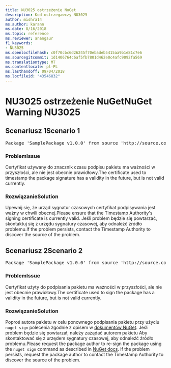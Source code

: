 ```yaml
---
title: NU3025 ostrzeżenie NuGet
description: Kod ostrzegawczy NU3025
author: mishra14
ms.author: karann
ms.date: 8/16/2018
ms.topic: reference
ms.reviewer: anangaur
f1_keywords:
- NU3025
ms.openlocfilehash: c0f70cbc6d26245f70ebadeb5415aa9b1e81c7e6
ms.sourcegitcommit: 1d1406764c6af5fb7801d462e0c4afc9092fa569
ms.translationtype: MT
ms.contentlocale: pl-PL
ms.lasthandoff: 09/04/2018
ms.locfileid: "43546832"
---
```

# <a name="nuget-warning-nu3025"></a><span data-ttu-id="f9e7a-103">NU3025 ostrzeżenie NuGet</span><span class="sxs-lookup"><span data-stu-id="f9e7a-103">NuGet Warning NU3025</span></span>

## <a name="scenario-1"></a><span data-ttu-id="f9e7a-104">Scenariusz 1</span><span class="sxs-lookup"><span data-stu-id="f9e7a-104">Scenario 1</span></span>

<pre>Package 'SamplePackage v1.0.0' from source 'http://source.com/index.json': The timestamp signing certificate is not yet valid.</pre>

### <a name="issue"></a><span data-ttu-id="f9e7a-105">Problem</span><span class="sxs-lookup"><span data-stu-id="f9e7a-105">Issue</span></span>

<span data-ttu-id="f9e7a-106">Certyfikat używany do znacznik czasu podpisu pakietu ma ważności w przyszłości, ale nie jest obecnie prawidłowy.</span><span class="sxs-lookup"><span data-stu-id="f9e7a-106">The certificate used to timestamp the package signature has a validity in the future, but is not valid currently.</span></span>


### <a name="solution"></a><span data-ttu-id="f9e7a-107">Rozwiązanie</span><span class="sxs-lookup"><span data-stu-id="f9e7a-107">Solution</span></span>

<span data-ttu-id="f9e7a-108">Upewnij się, że urząd sygnatur czasowych certyfikat podpisywania jest ważny w chwili obecnej.</span><span class="sxs-lookup"><span data-stu-id="f9e7a-108">Please ensure that the Timestamp Authority's signing certificate is currently valid.</span></span> <span data-ttu-id="f9e7a-109">Jeśli problem będzie się powtarzać, skontaktuj się z urzędu sygnatury czasowej, aby odnaleźć źródło problemu.</span><span class="sxs-lookup"><span data-stu-id="f9e7a-109">If the problem persists, contact the Timestamp Authority to discover the source of the problem.</span></span>



## <a name="scenario-2"></a><span data-ttu-id="f9e7a-110">Scenariusz 2</span><span class="sxs-lookup"><span data-stu-id="f9e7a-110">Scenario 2</span></span>

<pre>Package 'SamplePackage v1.0.0' from source 'http://source.com/index.json': The primary signature's timestamp signing certificate is not yet valid.</pre>

### <a name="issue"></a><span data-ttu-id="f9e7a-111">Problem</span><span class="sxs-lookup"><span data-stu-id="f9e7a-111">Issue</span></span>

<span data-ttu-id="f9e7a-112">Certyfikat użyty do podpisania pakietu ma ważności w przyszłości, ale nie jest obecnie prawidłowy.</span><span class="sxs-lookup"><span data-stu-id="f9e7a-112">The certificate used to sign the package has a validity in the future, but is not valid currently.</span></span>


### <a name="solution"></a><span data-ttu-id="f9e7a-113">Rozwiązanie</span><span class="sxs-lookup"><span data-stu-id="f9e7a-113">Solution</span></span>

<span data-ttu-id="f9e7a-114">Poproś autora pakietu w celu ponownego podpisania pakietu przy użyciu `nuget sign` polecenia zgodnie z opisem w [dokumentów NuGet](https://docs.microsoft.com/en-us/nuget/create-packages/sign-a-package). Jeśli problem będzie się powtarzał, należy zażądać autorem pakietu Aby skontaktować się z urzędem sygnatury czasowej, aby odnaleźć źródło problemu.</span><span class="sxs-lookup"><span data-stu-id="f9e7a-114">Please request the package author to re-sign the package using the `nuget sign` command as described in [NuGet docs](https://docs.microsoft.com/en-us/nuget/create-packages/sign-a-package). If the problem persists, request the package author to contact the Timestamp Authority to discover the source of the problem.</span></span>



